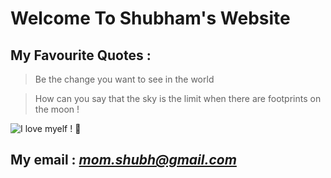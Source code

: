 # Welcome To Shubham's Website

## My Favourite Quotes : 
> Be the change you want to see in the world

> How can you say that the sky is the limit when there are footprints on the moon !

![I love myelf ! ](C:/Users/Shubham/Downloads/profile)
:metal:

## My email : *mom.shubh@gmail.com*
